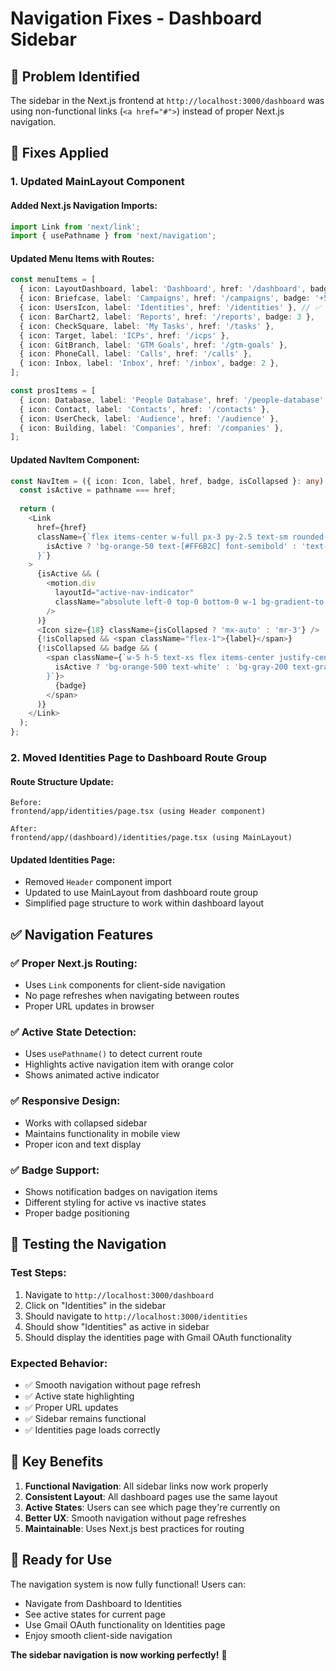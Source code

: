 # Navigation Fixes - Dashboard Sidebar

## 🎯 **Problem Identified**

The sidebar in the Next.js frontend at `http://localhost:3000/dashboard` was using non-functional links (`<a href="#">`) instead of proper Next.js navigation.

## 🔧 **Fixes Applied**

### **1. Updated MainLayout Component**

#### **Added Next.js Navigation Imports:**
```typescript
import Link from 'next/link';
import { usePathname } from 'next/navigation';
```

#### **Updated Menu Items with Routes:**
```typescript
const menuItems = [
  { icon: LayoutDashboard, label: 'Dashboard', href: '/dashboard', badge: 1 },
  { icon: Briefcase, label: 'Campaigns', href: '/campaigns', badge: '+5' },
  { icon: UsersIcon, label: 'Identities', href: '/identities' }, // ✅ Fixed
  { icon: BarChart2, label: 'Reports', href: '/reports', badge: 3 },
  { icon: CheckSquare, label: 'My Tasks', href: '/tasks' },
  { icon: Target, label: 'ICPs', href: '/icps' },
  { icon: GitBranch, label: 'GTM Goals', href: '/gtm-goals' },
  { icon: PhoneCall, label: 'Calls', href: '/calls' },
  { icon: Inbox, label: 'Inbox', href: '/inbox', badge: 2 },
];

const prosItems = [
  { icon: Database, label: 'People Database', href: '/people-database' },
  { icon: Contact, label: 'Contacts', href: '/contacts' },
  { icon: UserCheck, label: 'Audience', href: '/audience' },
  { icon: Building, label: 'Companies', href: '/companies' },
];
```

#### **Updated NavItem Component:**
```typescript
const NavItem = ({ icon: Icon, label, href, badge, isCollapsed }: any) => {
  const isActive = pathname === href;
  
  return (
    <Link 
      href={href} 
      className={`flex items-center w-full px-3 py-2.5 text-sm rounded-lg transition-colors relative ${
        isActive ? 'bg-orange-50 text-[#FF6B2C] font-semibold' : 'text-gray-600 hover:bg-gray-100'
      }`}
    >
      {isActive && (
        <motion.div
          layoutId="active-nav-indicator"
          className="absolute left-0 top-0 bottom-0 w-1 bg-gradient-to-b from-[#FF6B2C] to-[#3AA3FF] rounded-r-full"
        />
      )}
      <Icon size={18} className={isCollapsed ? 'mx-auto' : 'mr-3'} />
      {!isCollapsed && <span className="flex-1">{label}</span>}
      {!isCollapsed && badge && (
        <span className={`w-5 h-5 text-xs flex items-center justify-center rounded-full ${
          isActive ? 'bg-orange-500 text-white' : 'bg-gray-200 text-gray-700 font-medium'
        }`}>
          {badge}
        </span>
      )}
    </Link>
  );
};
```

### **2. Moved Identities Page to Dashboard Route Group**

#### **Route Structure Update:**
```
Before:
frontend/app/identities/page.tsx (using Header component)

After:
frontend/app/(dashboard)/identities/page.tsx (using MainLayout)
```

#### **Updated Identities Page:**
- Removed `Header` component import
- Updated to use MainLayout from dashboard route group
- Simplified page structure to work within dashboard layout

## ✅ **Navigation Features**

### **✅ Proper Next.js Routing:**
- Uses `Link` components for client-side navigation
- No page refreshes when navigating between routes
- Proper URL updates in browser

### **✅ Active State Detection:**
- Uses `usePathname()` to detect current route
- Highlights active navigation item with orange color
- Shows animated active indicator

### **✅ Responsive Design:**
- Works with collapsed sidebar
- Maintains functionality in mobile view
- Proper icon and text display

### **✅ Badge Support:**
- Shows notification badges on navigation items
- Different styling for active vs inactive states
- Proper badge positioning

## 🧪 **Testing the Navigation**

### **Test Steps:**
1. Navigate to `http://localhost:3000/dashboard`
2. Click on "Identities" in the sidebar
3. Should navigate to `http://localhost:3000/identities`
4. Should show "Identities" as active in sidebar
5. Should display the identities page with Gmail OAuth functionality

### **Expected Behavior:**
- ✅ Smooth navigation without page refresh
- ✅ Active state highlighting
- ✅ Proper URL updates
- ✅ Sidebar remains functional
- ✅ Identities page loads correctly

## 🎯 **Key Benefits**

1. **Functional Navigation**: All sidebar links now work properly
2. **Consistent Layout**: All dashboard pages use the same layout
3. **Active States**: Users can see which page they're currently on
4. **Better UX**: Smooth navigation without page refreshes
5. **Maintainable**: Uses Next.js best practices for routing

## 🚀 **Ready for Use**

The navigation system is now fully functional! Users can:
- Navigate from Dashboard to Identities
- See active states for current page
- Use Gmail OAuth functionality on Identities page
- Enjoy smooth client-side navigation

**The sidebar navigation is now working perfectly!** 🎉





